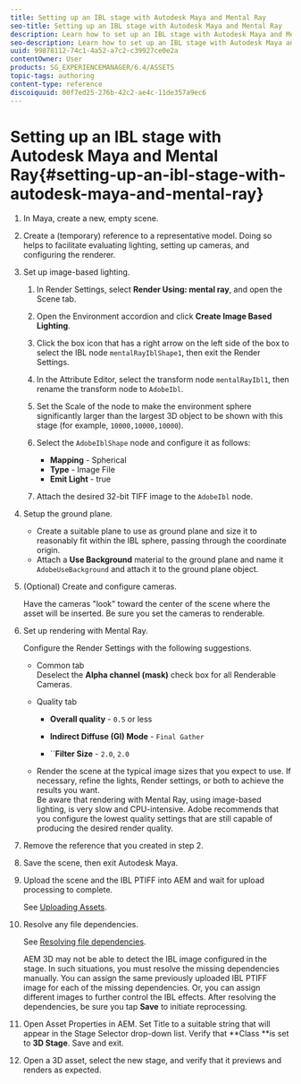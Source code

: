 ```yaml
---
title: Setting up an IBL stage with Autodesk Maya and Mental Ray
seo-title: Setting up an IBL stage with Autodesk Maya and Mental Ray
description: Learn how to set up an IBL stage with Autodesk Maya and Mental Ray.
seo-description: Learn how to set up an IBL stage with Autodesk Maya and Mental Ray.
uuid: 99878112-74c1-4a52-a7c2-c39927ce0e2a
contentOwner: User
products: SG_EXPERIENCEMANAGER/6.4/ASSETS
topic-tags: authoring
content-type: reference
discoiquuid: 00f7ed25-276b-42c2-ae4c-11de357a9ec6
---
```


# Setting up an IBL stage with Autodesk Maya and Mental Ray{#setting-up-an-ibl-stage-with-autodesk-maya-and-mental-ray}

1. In Maya, create a new, empty scene.  

1. Create a (temporary) reference to a representative model. Doing so helps to facilitate evaluating lighting, setting up cameras, and configuring the renderer.
1. Set up image-based lighting.

    1. In Render Settings, select **Render Using: mental ray**, and open the Scene tab.
    1. Open the Environment accordion and click **Create Image Based Lighting**.
    1. Click the box icon that has a right arrow on the left side of the box to select the IBL node `mentalRayIblShape1`, then exit the Render Settings.
    1. In the Attribute Editor, select the transform node `mentalRayIbl1`, then rename the transform node to `AdobeIbl`.
    
    1. Set the Scale of the node to make the environment sphere significantly larger than the largest 3D object to be shown with this stage (for example, `10000,10000,10000`).
    1. Select the `AdobeIblShape` node and configure it as follows:

        * **Mapping** - Spherical
        * **Type** - Image File
        * **Emit Light** - true

    1. Attach the desired 32-bit TIFF image to the `AdobeIbl` node.

1. Setup the ground plane.

    * Create a suitable plane to use as ground plane and size it to reasonably fit within the IBL sphere, passing through the coordinate origin.
    * Attach a **Use Background** material to the ground plane and name it `AdobeUseBackground` and attach it to the ground plane object.

1. (Optional) Create and configure cameras.

   Have the cameras "look" toward the center of the scene where the asset will be inserted. Be sure you set the cameras to renderable.

1. Set up rendering with Mental Ray.

   Configure the Render Settings with the following suggestions.

    * Common tab  
      Deselect the **Alpha channel (mask)** check box for all Renderable Cameras.
    
    * Quality tab

        * **Overall quality** - `0.5` or less
        
        * **Indirect Diffuse (GI) Mode** - `Final Gather`
        
        * ``**Filter Size** - `2.0`, `2.0`

    * Render the scene at the typical image sizes that you expect to use. If necessary, refine the lights, Render settings, or both to achieve the results you want.  
      Be aware that rendering with Mental Ray, using image-based lighting, is very slow and CPU-intensive. Adobe recommends that you configure the lowest quality settings that are still capable of producing the desired render quality.

1. Remove the reference that you created in step 2.  

1. Save the scene, then exit Autodesk Maya.  

1. Upload the scene and the IBL PTIFF into AEM and wait for upload processing to complete.

   See [Uploading Assets](/help/assets/managing-assets-touch-ui.md#uploading-assets).

1. Resolve any file dependencies.

   See [Resolving file dependencies](/help/sites-classic-ui-authoring/classicui-upload-proc-3d-resolve-dependencies.md).

   AEM 3D may not be able to detect the IBL image configured in the stage. In such situations, you must resolve the missing dependencies manually. You can assign the same previously uploaded IBL PTIFF image for each of the missing dependencies. Or, you can assign different images to further control the IBL effects. After resolving the dependencies, be sure you tap **Save** to initiate reprocessing.

1. Open Asset Properties in AEM. Set Title to a suitable string that will appear in the Stage Selector drop-down list. Verify that **Class **is set to **3D Stage**. Save and exit.  

1. Open a 3D asset, select the new stage, and verify that it previews and renders as expected.

